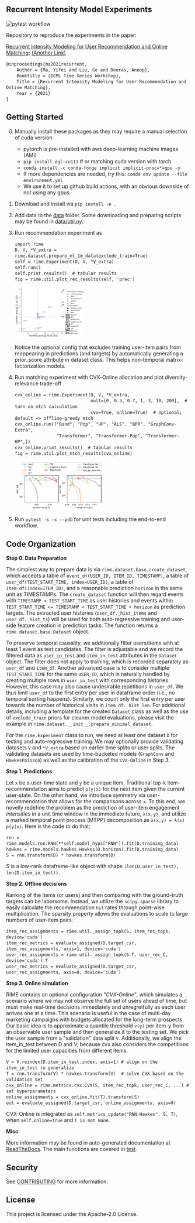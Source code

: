 ## Recurrent Intensity Model Experiments

![pytest workflow](https://github.com/awslabs/recurrent-intensity-model-experiments/actions/workflows/python-app.yml/badge.svg)

Repository to reproduce the experiments in the paper:

[Recurrent Intensity Modeling for User Recommendation and Online Matching](http://roseyu.com/time-series-workshop/submissions/2021/TSW-ICML2021_paper_47.pdf);
[(Another Link)](https://www.amazon.science/publications/recurrent-intensity-modeling-for-user-recommendation-and-online-matching)

```
@inproceedings{ma2021recurrent,
    Author = {Ma, Yifei and Liu, Ge and Deoras, Anoop},
    Booktitle = {ICML Time Series Workshop},
    Title = {Recurrent Intensity Modeling for User Recommendation and Online Matching},
    Year = {2021}
}
```

## Getting Started

0. Manually install these packages as they may require a manual selection of cuda version
    - pytorch is pre-installed with aws deep-learning machine images (AMI)
    - `pip install dgl-cu111` # or matching cuda version with torch
    - `conda install -c conda-forge implicit implicit-proc=*=gpu -y`
    - If more dependencies are needed, try this: `conda env update --file environment.yml`
    - We use it to set up github build actions, with an obvious downside of not using any gpus.
1. Download and install via `pip install -e .`
2. Add data to the [data](data) folder. Some downloading and preparing scripts may be found in [data/util.py](data/util.py).
3. Run recommendation experiment as
    ```
    import rime
    D, V, *V_extra = rime.dataset.prepare_ml_1m_data(exclude_train=True)
    self = rime.Experiment(D, V, *V_extra)
    self.run()
    self.print_results()  # tabular results
    fig = rime.util.plot_rec_results(self, 'prec')
    ```

    <img src="figure/rec-ml-1m-prec.png" alt="rec-ml-1m-prec" width="40%"/>

    Notice the optional config that excludes training user-item pairs from reappearing in predictions (and targets) by automatically generating a prior_score attribute in dataset class. This helps non-temporal matrix-factorization models.

4. Run matching experiment with CVX-Online allocation and plot diversity-relevance trade-off
   ```
   cvx_online = rime.Experiment(D, V, *V_extra,
                                mult=[0, 0.3, 0.7, 1, 3, 10, 200],  # turn on mtch calculation
                                cvx=True, online=True)  # optional; default => offline-greedy mtch
   cvx_online.run(["Rand", "Pop", "HP", "ALS", "BPR", "GraphConv-Extra",
                   "Transformer", "Transformer-Pop", "Transformer-HP",])
   cvx_online.print_results()  # tabular results
   fig = rime.util.plot_mtch_results(cvx_online)
   ```

    <img src="figure/online-ml-1m.png" alt="online-ml-1m" width="50%"/>

5. Run `pytest -s -x --pdb` for unit tests including the end-to-end workflow.

## Code Organization

**Step 0. Data Preparation**

The simplest way to prepare data is via `rime.dataset.base.create_dataset`, which accepts a table of `event_df(USER_ID, ITEM_ID, TIMESTAMP)`, a table of `user_df(TEST_START_TIME, index=USER_ID)`, a table of `item_df(index=ITEM_ID)`, and a reasonable prediction `horizon` in the same unit as TIMESTAMPs. The `create_dataset` function will then regard events with `TIMESTAMP < TEST_START_TIME` as user histories and events within `TEST_START_TIME <= TIMESTAMP < TEST_START_TIME + horizon` as prediction targets. The extracted user histories (`user_df._hist_items` and `user_df._hist_ts`) will be used for both auto-regressive training and user-side feature creation in prediction tasks. The function returns a `rime.dataset.base.Dataset` object.

To preserve temporal causality, we additionally filter users/items with at least 1 event as test candidates. The filter is adjustable and we record the filtered data as `user_in_test` and `item_in_test` attributes in the `Dataset` object. The filter does not apply to training, which is recorded separately as `user_df` and `item_df`. Another advanced case is to consider multiple `TEST_START_TIME` for the same `USER_ID`, which is naturally handled by creating multiple rows in `user_in_test` with corresponding histories. However, this case may also cause undesirable repetitions in `user_df`. We thus limit `user_df` to the first entry per user in dataframe order (i.e., no temporal sorting happens). Similarly, we count only the first entry per user towards the number of historical visits in `item_df._hist_len`.
For additional details, including a template for the created `Dataset` class as well as the use of `exclude_train` priors for cleaner model evaluations, please visit the example in `rime.dataset.__init__.prepare_minimal_dataset`.

For the `rime.Experiment` class to run, we need at least one dataset `D` for testing and auto-regressive training. We may optionally provide validating datasets `V` and `*V_extra` based on earlier time splits or user splits. The validating datasets are used by time-bucketed models (`GraphConv` and `HawkesPoisson`) as well as the calibration of the `CVX-Online` in Step 3.

**Step 1. Predictions**

Let `x` be a user-time state and `y` be a unique item. Traditional top-k item-recommendation aims to predict `p(y|x)` for the next item given the current user-state. On the other hand, we introduce symmetry via user-recommendation that allows for the comparisons across `x`. To this end, we novelly redefine the problem as the prediction of user-item engagement *intensities* in a unit time window in the immediate future, `λ(x,y)`, and utilize a marked temporal point process (MTPP) decomposition as `λ(x,y) = λ(x) p(y|x)`. Here is the code to do that:
```
rnn = rime.models.rnn.RNN(**self.model_hyps["RNN"]).fit(D.training_data)
hawkes = rime.models.hawkes.Hawkes(D.horizon).fit(D.training_data)
S = rnn.transform(D) * hawkes.transform(D)
```
S is a low-rank dataframe-like object with shape `(len(D.user_in_test), len(D.item_in_test))`.

**Step 2. Offline decisions**

Ranking of the items (or users) and then comparing with the ground-truth targets can be laborsome. Instead, we utilize the `scipy.sparse` library to easily calculate the recommendation `hit` rates through point-wise multiplication. The sparsity property allows the evaluations to scale to large numbers of user-item pairs.
```
item_rec_assignments = rime.util._assign_topk(S, item_rec_topk, device='cuda')
item_rec_metrics = evaluate_assigned(D.target_csr, item_rec_assignments, axis=1, device='cuda')
user_rec_assignments = rime.util._assign_topk(S.T, user_rec_C, device='cuda').T
user_rec_metrics = evaluate_assigned(D.target_csr, user_rec_assignments, axis=0, device='cuda')
```

**Step 3. Online simulation**

RIME contains an optional configuration *"CVX-Online"*, which simulates a scenario where we may not observe the full set of users ahead of time, but must make real-time decisions immediately and unregretfully as each user arrives one at a time.
This scenario is useful in the case of multi-day marketing campaigns with budgets allocated for the long-term prospects.
Our basic idea is to approximate a quantile threshold `v(y)` per item-y from an observable user sample and then generalize it to the testing set.
We pick the user sample from a "validation" data split `V`.
Additionally, we align the item_in_test between D and V, because cvx also considers the competitions for the limited user capacities from different items.
```
V = V.reindex(D.item_in_test.index, axis=1) # align on the item_in_test to generalize
T = rnn.transform(V) * hawkes.transform(V)  # solve CVX based on the validation set
cvx_online = rime.metrics.cvx.CVX(S, item_rec_topk, user_rec_C, ...) # set hyperparameters
online_assignments = cvx_online.fit(T).transform(S)
out = evaluate_assigned(D.target_csr, online_assignments, axis=0)
```

CVX-Online is integrated as `self.metrics_update("RNN-Hawkes", S, T)`,
when `self.online=True` and `T is not None`.

**Misc**

More information may be found in auto-generated documentation at [ReadTheDocs](https://recurrent-intensity-model-experiments.readthedocs.io/).
The main functions are covered in [test](test).


## Security

See [CONTRIBUTING](CONTRIBUTING.md#security-issue-notifications) for more information.

## License

This project is licensed under the Apache-2.0 License.

